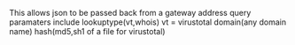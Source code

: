 This allows json to be passed back from a gateway address
query paramaters include
lookuptype(vt,whois) vt = virustotal 
domain(any domain name)
hash(md5,sh1 of a file for virustotal) 